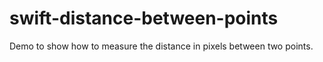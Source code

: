 # swift-distance-between-points
Demo to show how to measure the distance in pixels between two points.
